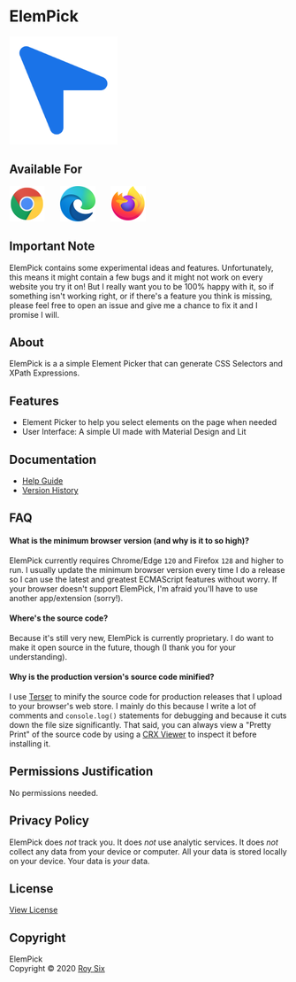 # ElemPick
<img src="https://raw.githubusercontent.com/sixcious/assets/main/repository/elempick/icon.svg?sanitize=true" width="196" height="196" alt="ElemPick" title="ElemPick">

## Available For
<a href="https://chromewebstore.google.com/detail/elempick/bgcbdbijjohohjnckgpccjfimlkfbjdi" title="Download for Google Chrome"><img src="https://raw.githubusercontent.com/sixcious/assets/main/vendor/chrome.svg?sanitize=true" height="64" alt="Google Chrome"></a>
&nbsp;&nbsp;&nbsp;&nbsp;&nbsp;
<a href="https://microsoftedge.microsoft.com/addons/detail/elempick/kfhfjhgebjkeagaaobmhecnlohcclpmp" title="Download for Microsoft Edge"><img src="https://raw.githubusercontent.com/sixcious/assets/main/vendor/edge.svg" height="64" alt="Microsoft Edge"></a>
&nbsp;&nbsp;&nbsp;&nbsp;&nbsp;
<a href="https://addons.mozilla.org/firefox/addon/elempick/" title="Download for Mozilla Firefox"><img src="https://raw.githubusercontent.com/sixcious/assets/main/vendor/firefox.svg?sanitize=true" height="64" alt="Mozilla Firefox"></a>
&nbsp;&nbsp;&nbsp;&nbsp;&nbsp;

## Important Note
ElemPick contains some experimental ideas and features. Unfortunately, this means it might contain a few bugs and it might not work on every website you try it on! But I really want you to be 100% happy with it, so if something isn't working right, or if there's a feature you think is missing, please feel free to open an issue and give me a chance to fix it and I promise I will.

## About
ElemPick is a a simple Element Picker that can generate CSS Selectors and XPath Expressions.

## Features
- Element Picker to help you select elements on the page when needed
- User Interface: A simple UI made with Material Design and Lit

## Documentation
- [Help Guide](https://github.com/sixcious/elempick/wiki)
- [Version History](https://github.com/sixcious/elempick/wiki/Version-History)

## FAQ

#### What is the minimum browser version (and why is it to so high)?
ElemPick currently requires Chrome/Edge `120` and Firefox `128` and higher to run. I usually update the minimum browser version every time I do a release so I can use the latest and greatest ECMAScript features without worry. If your browser doesn't support ElemPick, I'm afraid you'll have to use another app/extension (sorry!).

#### Where's the source code?
Because it's still very new, ElemPick is currently proprietary. I do want to make it open source in the future, though (I thank you for your understanding).

#### Why is the production version's source code minified?
I use [Terser](https://github.com/terser/terser) to minify the source code for production releases that I upload to your browser's web store. I mainly do this because I write a lot of comments and `console.log()` statements for debugging and because it cuts down the file size significantly. That said, you can always view a "Pretty Print" of the source code by using a [CRX Viewer](https://robwu.nl/crxviewer/) to inspect it before installing it.

## Permissions Justification
No permissions needed.

## Privacy Policy
ElemPick does *not* track you. It does *not* use analytic services. It does *not* collect any data from your device or computer. All your data is stored locally on your device. Your data is *your* data.

## License
<a href="https://github.com/sixcious/elempick/blob/main/LICENSE">View License</a>

## Copyright
ElemPick  
Copyright &copy; 2020 <a href="https://github.com/sixcious" target="_blank">Roy Six</a>
